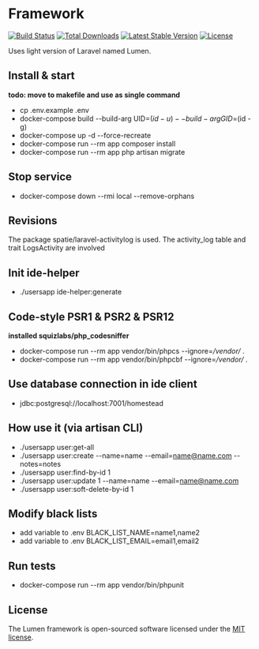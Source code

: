 # Framework

[![Build Status](https://travis-ci.org/laravel/lumen-framework.svg)](https://travis-ci.org/laravel/lumen-framework)
[![Total Downloads](https://poser.pugx.org/laravel/lumen-framework/d/total.svg)](https://packagist.org/packages/laravel/lumen-framework)
[![Latest Stable Version](https://poser.pugx.org/laravel/lumen-framework/v/stable.svg)](https://packagist.org/packages/laravel/lumen-framework)
[![License](https://poser.pugx.org/laravel/lumen-framework/license.svg)](https://packagist.org/packages/laravel/lumen-framework)

Uses light version of Laravel named Lumen.

## Install & start
**todo: move to makefile and use as single command**
- cp .env.example .env
- docker-compose build --build-arg UID=$(id -u) --build-arg GID=$(id -g)
- docker-compose up -d --force-recreate
- docker-compose run --rm app composer install
- docker-compose run --rm app php artisan migrate

## Stop service
- docker-compose down --rmi local --remove-orphans

## Revisions
The package spatie/laravel-activitylog is used. The activity_log table and trait LogsActivity are involved

## Init ide-helper
- ./usersapp ide-helper:generate

## Code-style PSR1 & PSR2 & PSR12
**installed squizlabs/php_codesniffer**
- docker-compose run --rm app vendor/bin/phpcs --ignore=*/vendor/* .
- docker-compose run --rm app vendor/bin/phpcbf --ignore=*/vendor/* .

## Use database connection in ide client
- jdbc:postgresql://localhost:7001/homestead

## How use it (via artisan CLI)
- ./usersapp user:get-all
- ./usersapp user:create --name=name --email=name@name.com --notes=notes
- ./usersapp user:find-by-id 1
- ./usersapp user:update 1 --name=name --email=name@name.com
- ./usersapp user:soft-delete-by-id 1

## Modify black lists
- add variable to .env BLACK_LIST_NAME=name1,name2
- add variable to .env BLACK_LIST_EMAIL=email1,email2

## Run tests
- docker-compose run --rm app vendor/bin/phpunit

## License
The Lumen framework is open-sourced software licensed under the [MIT license](https://opensource.org/licenses/MIT).
